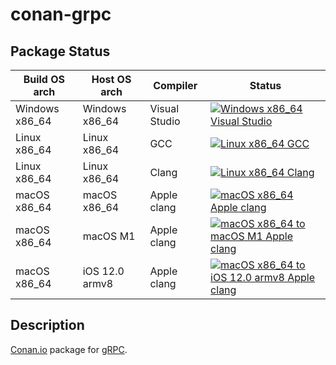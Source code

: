 # conan-grpc

## Package Status

| Build OS arch | Host OS arch | Compiler | Status |
|---------------|--------------|----------|--------|
| Windows x86_64 | Windows x86_64 | Visual Studio | [![Windows x86_64 Visual Studio](https://github.com/SpaceIm/conan-grpc/actions/workflows/windows-x86_64-msvc.yml/badge.svg?branch=testing%2F1.43.0)](https://github.com/SpaceIm/conan-grpc/actions/workflows/windows-x86_64-msvc.yml?query=branch%3Atesting%2F1.43.0) |
| Linux x86_64 | Linux x86_64 | GCC | [![Linux x86_64 GCC](https://github.com/SpaceIm/conan-grpc/actions/workflows/linux-x86_64-gcc.yml/badge.svg?branch=testing%2F1.43.0)](https://github.com/SpaceIm/conan-grpc/actions/workflows/linux-x86_64-gcc.yml?query=branch%3Atesting%2F1.43.0) |
| Linux x86_64 | Linux x86_64 | Clang | [![Linux x86_64 Clang](https://github.com/SpaceIm/conan-grpc/actions/workflows/linux-x86_64-clang.yml/badge.svg?branch=testing%2F1.43.0)](https://github.com/SpaceIm/conan-grpc/actions/workflows/linux-x86_64-clang.yml?query=branch%3Atesting%2F1.43.0) |
| macOS x86_64 | macOS x86_64 | Apple clang | [![macOS x86_64 Apple clang](https://github.com/SpaceIm/conan-grpc/actions/workflows/macos-x86_64-appleclang.yml/badge.svg?branch=testing%2F1.43.0)](https://github.com/SpaceIm/conan-grpc/actions/workflows/macos-x86_64-appleclang.yml?query=branch%3Atesting%2F1.43.0) |
| macOS x86_64 | macOS M1 | Apple clang | [![macOS x86_64 to macOS M1 Apple clang](https://github.com/SpaceIm/conan-grpc/actions/workflows/macos-x86_64-macos-m1-appleclang.yml/badge.svg?branch=testing%2F1.43.0)](https://github.com/SpaceIm/conan-grpc/actions/workflows/macos-x86_64-macos-m1-appleclang.yml?query=branch%3Atesting%2F1.43.0) |
| macOS x86_64 | iOS 12.0 armv8 | Apple clang | [![macOS x86_64 to iOS 12.0 armv8 Apple clang](https://github.com/SpaceIm/conan-grpc/actions/workflows/macos-x86_64-ios12.0-armv8-appleclang.yml/badge.svg?branch=testing%2F1.43.0)](https://github.com/SpaceIm/conan-grpc/actions/workflows/macos-x86_64-ios12.0-armv8-appleclang.yml?query=branch%3Atesting%2F1.43.0) |

## Description

[Conan.io](https://conan.io) package for [gRPC](https://github.com/grpc/grpc).
